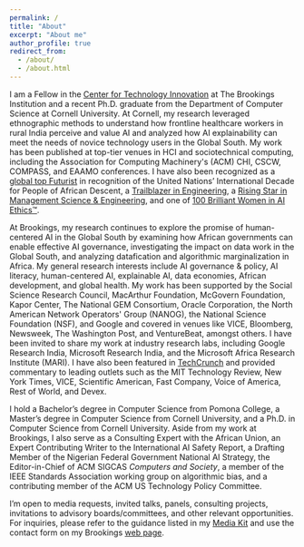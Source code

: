 ```yaml
---
permalink: /
title: "About"
excerpt: "About me"
author_profile: true
redirect_from: 
  - /about/
  - /about.html
---
```


I am a Fellow in the [Center for Technology Innovation](https://www.brookings.edu/centers/center-for-technology-innovation/) at The Brookings Institution and a recent Ph.D. graduate from the Department of Computer Science at Cornell University. At Cornell, my research leveraged ethnographic methods to understand how frontline healthcare workers in rural India perceive and value AI and analyzed how AI explainability can meet the needs of novice technology users in the Global South. My work has been published at top-tier venues in HCI and sociotechnical computing, including the Association for Computing Machinery's (ACM) CHI, CSCW, COMPASS, and EAAMO conferences. I have also been recognized as a [global top Futurist](https://www.mipad.org/classof2024/) in recognition of the United Nations’ International Decade for People of African Descent, a [Trailblazer in Engineering](https://engineering.purdue.edu/Engr/Trailblazers/Fellows), a [Rising Star in Management Science & Engineering](https://msandedei.stanford.edu/events/rising-stars), and one of [100 Brilliant Women in AI Ethics™](https://womeninaiethics.org/the-list/of-2022/).

At Brookings, my research continues to explore the promise of human-centered AI in the Global South by examining how African governments can enable effective AI governance, investigating the impact on data work in the Global South, and analyzing datafication and algorithmic marginalization in Africa. My general research interests include AI governance & policy, AI literacy, human-centered AI, explainable AI, data economies, African development, and global health. My work has been supported by the Social Science Research Council, MacArthur Foundation, McGovern Foundation, Kapor Center, The National GEM Consortium, Oracle Corporation, the North American Network Operators' Group (NANOG), the National Science Foundation (NSF), and Google and covered in venues like VICE, Bloomberg, Newsweek, The Washington Post, and VentureBeat, amongst others. I have been invited to share my work at industry research labs, including Google Research India, Microsoft Research India, and the Microsoft Africa Research Institute (MARI). I have also been featured in [TechCrunch](https://techcrunch.com/2024/05/24/women-in-ai-chinasa-t-okolo-researches-ais-impact-on-the-global-south/) and provided commentary to leading outlets such as the MIT Technology Review, New York Times, VICE, Scientific American, Fast Company, Voice of America, Rest of World, and Devex.

I hold a Bachelor’s degree in Computer Science from Pomona College, a Master’s degree in Computer Science from Cornell University, and a Ph.D. in Computer Science from Cornell University. Aside from my work at Brookings, I also serve as a Consulting Expert with the African Union, an Expert Contributing Writer to the International AI Safety Report, a Drafting Member of the Nigerian Federal Government National AI Strategy, the Editor-in-Chief of ACM SIGCAS _Computers and Society_, a member of the IEEE Standards Association working group on algorithmic bias, and a contributing member of the ACM US Technology Policy Committee.

I’m open to media requests, invited talks, panels, consulting projects, invitations to advisory boards/committees, and other relevant opportunities. For inquiries, please refer to the guidance listed in my [Media Kit](https://github.com/chinasatokolo/MediaKit) and use the contact form on my Brookings [web page](https://www.brookings.edu/people/chinasa-t-okolo/).
